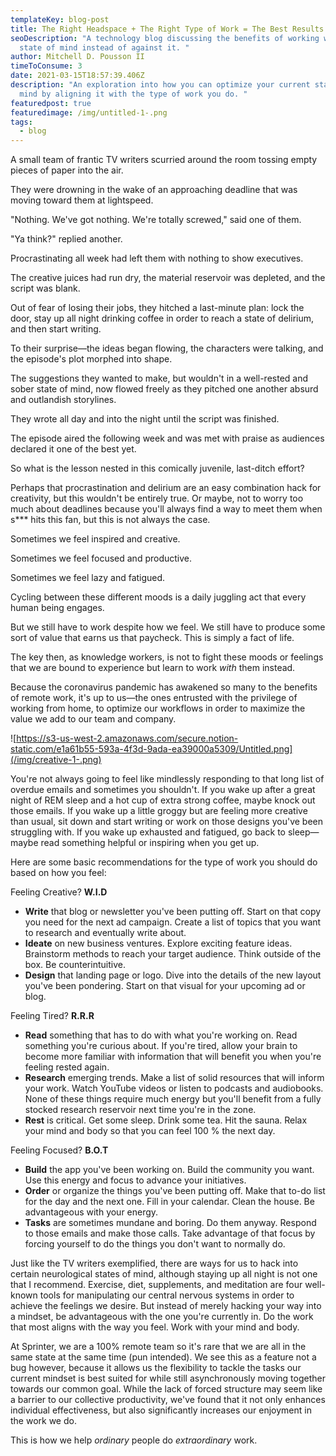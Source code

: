```yaml
---
templateKey: blog-post
title: The Right Headspace + The Right Type of Work = The Best Results
seoDescription: "A technology blog discussing the benefits of working with your
  state of mind instead of against it. "
author: Mitchell D. Pousson II
timeToConsume: 3
date: 2021-03-15T18:57:39.406Z
description: "An exploration into how you can optimize your current state of
  mind by aligning it with the type of work you do. "
featuredpost: true
featuredimage: /img/untitled-1-.png
tags:
  - blog
---
```

<!--StartFragment-->

A small team of frantic TV writers scurried around the room tossing empty pieces of paper into the air.

They were drowning in the wake of an approaching deadline that was moving toward them at lightspeed.

"Nothing. We've got nothing. We're totally screwed," said one of them.

"Ya think?" replied another.

Procrastinating all week had left them with nothing to show executives.

The creative juices had run dry, the material reservoir was depleted, and the script was blank.

Out of fear of losing their jobs, they hitched a last-minute plan: lock the door, stay up all night drinking coffee in order to reach a state of delirium, and then start writing.

To their surprise—the ideas began flowing, the characters were talking, and the episode's plot morphed into shape.

The suggestions they wanted to make, but wouldn't in a well-rested and sober state of mind, now flowed freely as they pitched one another absurd and outlandish storylines.

They wrote all day and into the night until the script was finished.

The episode aired the following week and was met with praise as audiences declared it one of the best yet.

So what is the lesson nested in this comically juvenile, last-ditch effort?

Perhaps that procrastination and delirium are an easy combination hack for creativity, but this wouldn't be entirely true. Or maybe, not to worry too much about deadlines because you'll always find a way to meet them when s\*\** hits this fan, but this is not always the case.

Sometimes we feel inspired and creative.

Sometimes we feel focused and productive.

Sometimes we feel lazy and fatigued.

Cycling between these different moods is a daily juggling act that every human being engages.

But we still have to work despite how we feel. We still have to produce some sort of value that earns us that paycheck. This is simply a fact of life.

The key then, as knowledge workers, is not to fight these moods or feelings that we are bound to experience but learn to work *with* them instead.

Because the coronavirus pandemic has awakened so many to the benefits of remote work, it's up to us—the ones entrusted with the privilege of working from home, to optimize our workflows in order to maximize the value we add to our team and company.

![https://s3-us-west-2.amazonaws.com/secure.notion-static.com/e1a61b55-593a-4f3d-9ada-ea39000a5309/Untitled.png](/img/creative-1-.png)

You're not always going to feel like mindlessly responding to that long list of overdue emails and sometimes you shouldn't. If you wake up after a great night of REM sleep and a hot cup of extra strong coffee, maybe knock out those emails. If you wake up a little groggy but are feeling more creative than usual, sit down and start writing or work on those designs you've been struggling with. If you wake up exhausted and fatigued, go back to sleep—maybe read something helpful or inspiring when you get up.

Here are some basic recommendations for the type of work you should do based on how you feel:

Feeling Creative? **W.I.D**

* **Write** that blog or newsletter you've been putting off. Start on that copy you need for the next ad campaign. Create a list of topics that you want to research and eventually write about.
* **Ideate** on new business ventures. Explore exciting feature ideas. Brainstorm methods to reach your target audience. Think outside of the box. Be counterintuitive.
* **Design** that landing page or logo. Dive into the details of the new layout you've been pondering. Start on that visual for your upcoming ad or blog.

Feeling Tired? **R.R.R**

* **Read** something that has to do with what you're working on. Read something you're curious about. If you're tired, allow your brain to become more familiar with information that will benefit you when you're feeling rested again.
* **Research** emerging trends. Make a list of solid resources that will inform your work. Watch YouTube videos or listen to podcasts and audiobooks. None of these things require much energy but you'll benefit from a fully stocked research reservoir next time you're in the zone.
* **Rest** is critical. Get some sleep. Drink some tea. Hit the sauna. Relax your mind and body so that you can feel 100 % the next day.

Feeling Focused? **B.O.T**

* **Build** the app you've been working on. Build the community you want. Use this energy and focus to advance your initiatives.
* **Order** or organize the things you've been putting off. Make that to-do list for the day and the next one. Fill in your calendar. Clean the house. Be advantageous with your energy.
* **Tasks** are sometimes mundane and boring. Do them anyway. Respond to those emails and make those calls. Take advantage of that focus by forcing yourself to do the things you don't want to normally do.

Just like the TV writers exemplified, there are ways for us to hack into certain neurological states of mind, although staying up all night is not one that I recommend. Exercise, diet, supplements, and meditation are four well-known tools for manipulating our central nervous systems in order to achieve the feelings we desire. But instead of merely hacking your way into a mindset, be advantageous with the one you're currently in. Do the work that most aligns with the way you feel. Work with your mind and body.

At Sprinter, we are a 100% remote team so it's rare that we are all in the same state at the same time (pun intended). We see this as a feature not a bug however, because it allows us the flexibility to tackle the tasks our current mindset is best suited for while still asynchronously moving together towards our common goal. While the lack of forced structure may seem like a barrier to our collective productivity, we've found that it not only enhances individual effectiveness, but also significantly increases our enjoyment in the work we do.

This is how we help *ordinary* people do *extraordinary* work.

<!--EndFragment-->